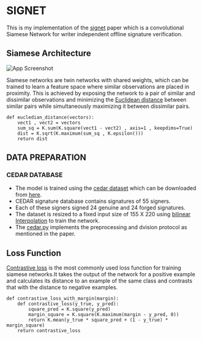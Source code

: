 
# SIGNET

This is my implementation of the [signet](https://arxiv.org/pdf/1707.02131.pdf) paper
which is a convolutional Siamese Network for writer independent offline signature
verification.



## Siamese Architecture

![App Screenshot](https://i.imgur.com/lwRkFYF.png)

Siamese networks are twin networks with shared weights, which can be trained to learn a feature space where similar observations
are placed in proximity. This is achieved by exposing the network to a pair of similar and dissimilar observations and minimizing the [Euclidean distance](http://mathonline.wikidot.com/the-distance-between-two-vectors) between similar pairs while simultaneously
maximizing it between dissimilar pairs.

```
def eucledian_distance(vectors):
    vect1 , vect2 = vectors
    sum_sq = K.sum(K.square(vect1 - vect2) , axis=1 , keepdims=True)
    dist = K.sqrt(K.maximum(sum_sq , K.epsilon()))
    return dist
```



## DATA PREPARATION

### CEDAR DATABASE

* The model is trained using the [cedar dataset](https://paperswithcode.com/dataset/cedar-signature) which can be downloaded from [here](http://www.cedar.buffalo.edu/NIJ/data/signatures.rar).
* CEDAR signature database contains signatures of 55 signers.
* Each of these signers signed 24 genuine and 24 forged signatures.
* The dataset is resized to a fixed input size of 155 X 220 using [bilinear Interpolation](https://www.sciencedirect.com/topics/engineering/bilinear-interpolation) to train the network.
* The [cedar.py]("https://github.com/Parijat-18/SigNet/blob/main/cedar.py") implements the preprocessing and dvision protocol as mentioned in the paper.



## Loss Function

[Contrastive loss](https://towardsdatascience.com/contrastive-loss-explaned-159f2d4a87ec) is the most commonly used loss function
for training siamese networks.It takes the output of the network for a positive example and 
calculates its distance to an example of the same class and contrasts that with 
the distance to negative examples.

```
def contrastive_loss_with_margin(margin): 
    def contrastive_loss(y_true, y_pred): 
        square_pred = K.square(y_pred) 
        margin_square = K.square(K.maximum(margin - y_pred, 0)) 
        return K.mean(y_true * square_pred + (1 - y_true) * margin_square) 
    return contrastive_loss 
```
